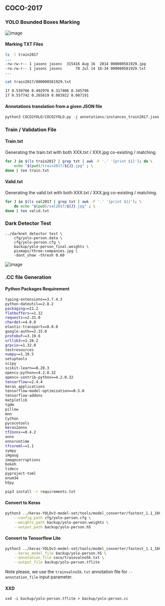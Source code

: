 ## COCO-2017

### YOLO Bounded Boxes Marking

![image](https://github.com/lexra/COCO-2017/assets/33512027/92ae9f85-cd36-4c56-a167-adf0c2426b85)


#### Marking TXT Files

```bash
ls -l train2017
...
-rw-rw-r-- 1 jasonc jasonc  315416 Aug 16  2014 000000581929.jpg
-rw-rw-r-- 1 jasonc jasonc      78 Jul 14 18:34 000000581929.txt
...
```

```bash
cat train2017/000000581929.txt
```

```bash
17 0.539766 0.492976 0.317406 0.345796
17 0.557742 0.265619 0.083922 0.087191
```

#### Annotations translation from a given JSON file

```python
python3 COCO2YOLO/COCO2YOLO.py -j annotations/instances_train2017.json -o train2017
```

### Train / Validation File

#### Train.txt

Generating the train.txt with both XXX.txt / XXX.jpg co-existing / matching. 

```bash
for J in $(ls train2017 | grep txt | awk -F '.' '{print $1}'); do \
    echo "$(pwd)/train2017/${J}.jpg" ; \
done | tee train.txt
```

#### Valid.txt

Generating the valid.txt with both XXX.txt / XXX.jpg co-existing / matching. 

```bash
for J in $(ls val2017 | grep txt | awk -F '.' '{print $1}'); \
    do echo "$(pwd)/val2017/${J}.jpg" ; \
done | tee valid.txt
```

### Dark Detector Test


```
../darknet detector test \
    cfg/yolo-person.data \
    cfg/yolo-person.cfg \
    backup/yolo-person_final.weights \
    pixmaps/three-companies.jpg \
    -dont_show -thresh 0.60
```

![image](https://github.com/lexra/COCO-2017/assets/33512027/a5de4938-adf2-405c-8e30-0a5c65952e83)


### .CC file Generation

#### Python Packages Requirement

```bash
typing-extensions==3.7.4.3
python-dateutil==2.8.2
packaging==21.2
flatbuffers==1.12
requests==2.31.0
chardet==4.0.0
elastic-transport==8.0.0
google-auth==2.15.0
protobuf==3.19.6
urllib3==1.26.2
grpcio==1.32.0
testresources
numpy==1.19.5
setuptools
scipy
scikit-learn==0.20.3
opencv-python==4.2.0.32
opencv-contrib-python==4.2.0.32
tensorflow==2.4.4
keras_applications
tensorflow-model-optimization==0.5.0
tensorflow-addons
matplotlib
tqdm
pillow
mnn
Cython
pycocotools
keras2onnx
tf2onnx==0.4.2
onnx
onnxruntime
tfcoreml==1.1
sympy
imgaug
imagecorruptions
bokeh
tidecv
pyproject-toml
enum34
h5py
```

```bash
pip3 install -r requirements.txt
```

#### Convert to Keras

```bash
python3 ../keras-YOLOv3-model-set/tools/model_converter/fastest_1.1_160/convert.py \
    --config_path cfg/yolo-person.cfg \
    --weights_path backup/yolo-person.weights \
    --output_path backup/yolo-person.h5
```

#### Convert to Tensorflow Lite

```bash
python3 ../keras-YOLOv3-model-set/tools/model_converter/fastest_1.1_160/post_train_quant_convert_demo.py \
    --keras_model_file backup/yolo-person.h5 \
    --annotation_file coco/trainvalno5k.txt \
    --output_file backup/yolo-person.tflite
```

Note please, we use the `trainvalno5k.txt` annotation file for `--annotation_file` input parameter. 

#### XXD

```
xxd -i backup/yolo-person.tflite > backup/yolo-person.cc
```

